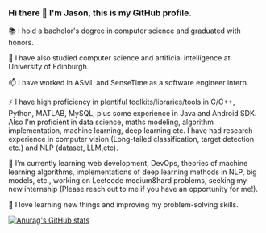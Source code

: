 ### Hi there 👋 I'm Jason, this is my GitHub profile.

:books:	I hold a bachelor's degree in computer science and graduated with honors.

🔭 I have also studied computer science and artificial intelligence at University of Edinburgh.

📫 I have worked in ASML and SenseTime as a software engineer intern. 

⚡ I have high proficiency in plentiful toolkits/libraries/tools in C/C++, Python, MATLAB, MySQL, plus some experience in Java and Android SDK. Also I'm proficient in data science, maths modeling, algorithm implementation, machine learning, deep learning etc. I have had research experience in computer vision (Long-tailed classification, target detection etc.) and NLP (dataset, LLM,etc).


🌱 I’m currently learning web development, DevOps, theories of machine learning algorithms, implementations of deep learning methods in NLP, big models, etc., working on Leetcode medium&hard problems, seeking my new internship (Please reach out to me if you have an opportunity for me!).


💬 I love learning new things and improving my problem-solving skills.

[![Anurag's GitHub stats](https://github-readme-stats.vercel.app/api?username=JasonShao55)](https://github.com/anuraghazra/github-readme-stats)


<!--
![Anurag's GitHub stats](https://github-readme-stats.vercel.app/api?username=JasonShao55&hide=issues)


**Kaze-1/Kaze-1** is a ✨ _special_ ✨ repository because its `README.md` (this file) appears on your GitHub profile.

Here are some ideas to get you started:

- 🔭 I’m currently working on ...
- 🌱 I’m currently learning ...
- 👯 I’m looking to collaborate on ...
- 🤔 I’m looking for help with ...
- 💬 Ask me about ...
- 📫 How to reach me: ...
- 😄 Pronouns: ...
- ⚡ Fun fact: ...
-->
